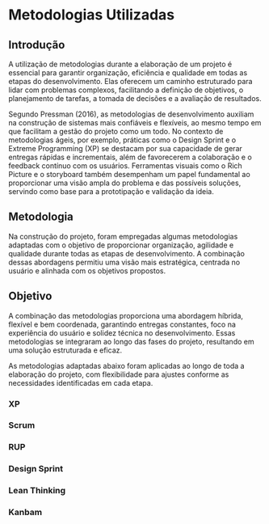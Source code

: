 # Metodologias Utilizadas 

## Introdução

A utilização de metodologias durante a elaboração de um projeto é essencial para garantir organização, eficiência e qualidade em todas as etapas do desenvolvimento. Elas oferecem um caminho estruturado para lidar com problemas complexos, facilitando a definição de objetivos, o planejamento de tarefas, a tomada de decisões e a avaliação de resultados. 

Segundo Pressman (2016), as metodologias de desenvolvimento auxiliam na construção de sistemas mais confiáveis e flexíveis, ao mesmo tempo em que facilitam a gestão do projeto como um todo. No contexto de metodologias ágeis, por exemplo, práticas como o Design Sprint e o Extreme Programming (XP) se destacam por sua capacidade de gerar entregas rápidas e incrementais, além de favorecerem a colaboração e o feedback contínuo com os usuários. Ferramentas visuais como o Rich Picture e o storyboard também desempenham um papel fundamental ao proporcionar uma visão ampla do problema e das possíveis soluções, servindo como base para a prototipação e validação da ideia.

## Metodologia

Na construção do projeto, foram empregadas algumas metodologias adaptadas com o objetivo de proporcionar organização, agilidade e qualidade durante todas as etapas de desenvolvimento. A combinação dessas abordagens permitiu uma visão mais estratégica, centrada no usuário e alinhada com os objetivos propostos.

## Objetivo

A combinação das metodologias proporciona uma abordagem híbrida, flexível e bem coordenada, garantindo entregas constantes, foco na experiência do usuário e solidez técnica no desenvolvimento. Essas metodologias se integraram ao longo das fases do projeto, resultando em uma solução estruturada e eficaz.

As metodologias adaptadas abaixo foram aplicadas ao longo de toda a elaboração do projeto, com flexibilidade para ajustes conforme as necessidades identificadas em cada etapa.

### XP
### Scrum
### RUP
### Design Sprint
### Lean Thinking
### Kanbam


